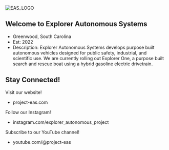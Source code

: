 ![EAS_LOGO](https://project-eas.com/gallery/websitelogo.png?ts=1736361768)
## Welcome to Explorer Autonomous Systems
- Greenwood, South Carolina
- Est: 2022
- Description: Explorer Autonomous Systems develops purpose built autonomous vehicles designed for public safety, industrial, and scientific use. We are currently rolling out Explorer One, a purpose
built search and rescue boat using a hybrid gasoline electric drivetrain.
##

## Stay Connected!
Visit our website!
- project-eas.com

Follow our Instagram!
- instagram.com/explorer_autonomous_project

Subscribe to our YouTube channel!
- youtube.com/@project-eas
##
